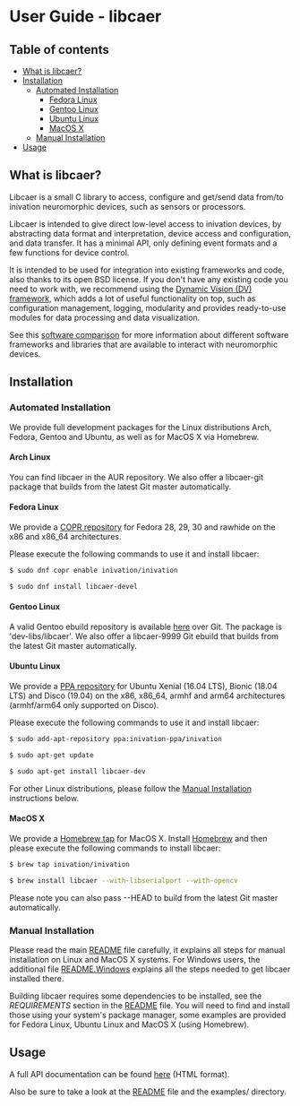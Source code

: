 # User Guide - libcaer

## Table of contents
- [What is libcaer?](#what-is-libcaer)
- [Installation](#installation)
  - [Automated Installation](#automated-installation)
    - [Fedora Linux](#fedora-linux)
    - [Gentoo Linux](#gentoo-linux)
    - [Ubuntu Linux](#ubuntu-linux)
    - [MacOS X](#macos-x)
  - [Manual Installation](#manual-installation)
- [Usage](#usage)

## What is libcaer?

Libcaer is a small C library to access, configure and get/send data
from/to inivation neuromorphic devices, such as sensors or processors.

Libcaer is intended to give direct low-level access to inivation
devices, by abstracting data format and interpretation, device access
and configuration, and data transfer. It has a minimal API, only
defining event formats and a few functions for device control.

It is intended to be used for integration into existing frameworks and
code, also thanks to its open BSD license. If you don't have any
existing code you need to work with, we recommend using the [Dynamic Vision
(DV) framework](https://inivation.gitlab.io/dv-docs/),
which adds a lot of useful functionality on top, such as configuration
management, logging, modularity and provides ready-to-use modules for
data processing and data visualization.

See this [software comparison](https://inivation.com/support/software/) for
more information about different software frameworks and libraries that
are available to interact with neuromorphic devices.

## Installation

### Automated Installation

We provide full development packages for the Linux distributions Arch, Fedora, Gentoo and Ubuntu, as well as for MacOS X via Homebrew.

#### Arch Linux

You can find libcaer in the AUR repository.
We also offer a libcaer-git package that builds from the latest Git master automatically.

#### Fedora Linux

We provide a [COPR repository](https://copr.fedorainfracloud.org/coprs/inivation/inivation/)
for Fedora 28, 29, 30 and rawhide on the x86 and x86_64 architectures.

Please execute the following commands to use it and install libcaer:

```bash
$ sudo dnf copr enable inivation/inivation

$ sudo dnf install libcaer-devel
```

#### Gentoo Linux

A valid Gentoo ebuild repository is available [here](https://gitlab.com/inivation/gentoo-inivation/)
over Git. The package is 'dev-libs/libcaer'.
We also offer a libcaer-9999 Git ebuild that builds from the latest Git master automatically.

#### Ubuntu Linux

We provide a [PPA repository](https://launchpad.net/~inivation-ppa/+archive/ubuntu/inivation)
for Ubuntu Xenial (16.04 LTS), Bionic (18.04 LTS) and Disco (19.04)
on the x86, x86_64, armhf and arm64 architectures (armhf/arm64 only supported on Disco).

Please execute the following commands to use it and install libcaer:

```bash
$ sudo add-apt-repository ppa:inivation-ppa/inivation

$ sudo apt-get update

$ sudo apt-get install libcaer-dev
```

For other Linux distributions, please follow the
[Manual Installation](#manual-installation) instructions below.

#### MacOS X

We provide a [Homebrew tap](https://gitlab.com/inivation/homebrew-inivation/) for
MacOS X. Install [Homebrew](https://brew.sh/) and then
please execute the following commands to install libcaer:

```bash
$ brew tap inivation/inivation

$ brew install libcaer --with-libserialport --with-opencv
```

Please note you can also pass --HEAD to build from the latest Git master automatically.

### Manual Installation

Please read the main [README](https://gitlab.com/inivation/libcaer/blob/master/README)
file carefully, it explains all steps for manual installation on Linux
and MacOS X systems. For Windows users, the additional file [README.Windows](https://gitlab.com/inivation/libcaer/blob/master/README.Windows)
explains all the steps needed to get libcaer installed there.

Building libcaer requires some dependencies to be installed, see the
*REQUIREMENTS* section in the [README](https://gitlab.com/inivation/libcaer/blob/master/README)
file. You will need to find and install those using your system's
package manager, some examples are provided for Fedora Linux, Ubuntu
Linux and MacOS X (using Homebrew).

## Usage

A full API documentation can be found [here](https://inivation.gitlab.io/libcaer/) (HTML format).

Also be sure to take a look at the [README](https://gitlab.com/inivation/libcaer/blob/master/README)
file and the examples/ directory.
